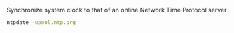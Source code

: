 Synchronize system clock to that of an online Network Time Protocol server
```sh
ntpdate -upool.ntp.org
```
